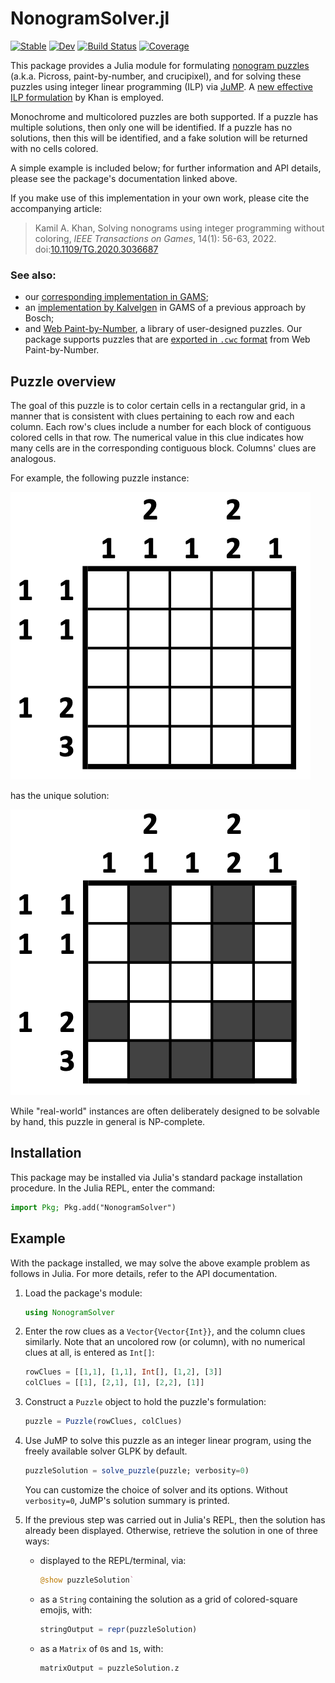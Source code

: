 # NonogramSolver.jl

[![Stable](https://img.shields.io/badge/docs-stable-blue.svg)](https://kamilkhanlab.github.io/NonogramSolver.jl/stable/)
[![Dev](https://img.shields.io/badge/docs-dev-blue.svg)](https://kamilkhanlab.github.io/NonogramSolver.jl/dev/)
[![Build
Status](https://github.com/kamilkhanlab/NonogramSolver.jl/actions/workflows/CI.yml/badge.svg?branch=main)](https://github.com/kamilkhanlab/NonogramSolver.jl/actions/workflows/CI.yml?query=branch%3Amain)
[![Coverage](https://codecov.io/gh/kamilkhanlab/NonogramSolver.jl/branch/main/graph/badge.svg)](https://codecov.io/gh/kamilkhanlab/NonogramSolver.jl)

This package provides a Julia module for formulating [nonogram
puzzles](https://en.wikipedia.org/wiki/Nonogram) (a.k.a. Picross,
paint-by-number, and crucipixel), and for solving these puzzles using
integer linear programming (ILP) via
[JuMP](https://jump.dev/JuMP.jl/stable/). A [new effective ILP
formulation](https://doi.org/10.1109/TG.2020.3036687) by Khan is
employed. 

Monochrome and multicolored puzzles are both supported. If a
puzzle has multiple solutions, then only one will be identified. If a
puzzle has no solutions, then this will be identified, and a fake solution will be returned with no cells colored.

A simple example is included below; for further information and API details, please see the package's documentation linked above.

If you make use of this implementation in your own work, please cite
the accompanying article:

> Kamil A. Khan, Solving nonograms using integer programming without
> coloring, *IEEE Transactions on Games*, 14(1): 56-63, 2022.
> doi:[10.1109/TG.2020.3036687](https://doi.org/10.1109/TG.2020.3036687)

### See also:

- our [corresponding implementation in GAMS](https://github.com/kamilkhanlab/nonogram-ilp);
- an [implementation by
  Kalvelgen](http://www.amsterdamoptimization.com/benchmarkmodels.html)
  in GAMS of a previous approach by Bosch;
- and [Web Paint-by-Number](https://webpbn.com), a library of user-designed
  puzzles. Our package supports puzzles that are [exported in `.cwc` format](https://webpbn.com/export.cgi) from Web Paint-by-Number.

## Puzzle overview

The goal of this puzzle is to color certain cells in a rectangular grid,
in a manner that is consistent with clues pertaining to each row and each column. Each
row's clues include a number for each block of contiguous colored
cells in that row. The numerical value in this clue indicates how many cells
are in the corresponding contiguous block. Columns' clues are analogous.

For example, the following puzzle instance:

![Puzzle prompt](docs/src/examplePrompt.png)

has the unique solution:

![Puzzle solution](docs/src/exampleSolution.png)

While "real-world" instances are often deliberately designed to be
solvable by hand, this puzzle in general is NP-complete.

## Installation

This package may be installed via Julia's standard package
installation procedure. In the Julia REPL, enter the command:

```julia
import Pkg; Pkg.add("NonogramSolver")
```

## Example

With the package installed, we may solve the above example problem as
follows in Julia. For more details, refer to the API documentation.

1. Load the package's module:

   ```julia
   using NonogramSolver
   ```

2. Enter the row clues as a `Vector{Vector{Int}}`, and the column
   clues similarly. Note that an uncolored row (or column), with no
   numerical clues at all, is entered as `Int[]`:
   
   ```julia
   rowClues = [[1,1], [1,1], Int[], [1,2], [3]]
   colClues = [[1], [2,1], [1], [2,2], [1]]
   ```

3. Construct a `Puzzle` object to hold the puzzle's formulation:

	```julia
	puzzle = Puzzle(rowClues, colClues)
	```

4. Use JuMP to solve this puzzle as an integer linear program, using
   the freely available solver GLPK by default.
   
   ```julia
   puzzleSolution = solve_puzzle(puzzle; verbosity=0)
   ```
   
   You can customize the
   choice of solver and its options. Without `verbosity=0`, JuMP's
   solution summary is printed.

5. If the previous step was carried out in Julia's REPL, then the
   solution has already been displayed. Otherwise, retrieve the
   solution in one of three ways:
   
   - displayed to the REPL/terminal, via: 

		```julia
		@show puzzleSolution`
		```
		
   - as a `String` containing the solution as a grid of colored-square
     emojis, with:
	 
		```julia
		stringOutput = repr(puzzleSolution)
		```
 
   - as a `Matrix` of `0`s and `1`s, with:
   
		```julia
		matrixOutput = puzzleSolution.z
		```
